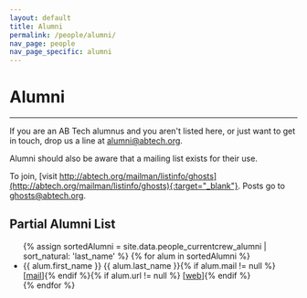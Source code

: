```yaml
---
layout: default
title: Alumni
permalink: /people/alumni/
nav_page: people
nav_page_specific: alumni
---
```


# Alumni

<hr class="bg-primary"/>

If you are an AB Tech alumnus and you aren't listed here, or just want to get in touch, drop us a line at [alumni@abtech.org](mailto:alumni@abtech.org).

Alumni should also be aware that a mailing list exists for their use.

To join, [visit http://abtech.org/mailman/listinfo/ghosts](http://abtech.org/mailman/listinfo/ghosts){:target="_blank"}. Posts go to [ghosts@abtech.org](mailto:ghosts@abtech.org).

## Partial Alumni List

<ul class="align-items-start align-content-center custom-list-columns-4 list-unstyled">
  {% assign sortedAlumni = site.data.people_currentcrew_alumni | sort_natural: 'last_name' %}
  {% for alum in sortedAlumni %}<li class="border-start border-secondary mb-1 ps-1"><span class="user-select-none">{{ alum.first_name }} {{ alum.last_name }}</span>{% if alum.mail != null %} [<a href="mailto:{{alum.mail}}">mail</a>]{% endif %}{% if alum.url != null %} [<a href="{{alum.url}}">web</a>]{% endif %}</li>{% endfor %}
</ul>

